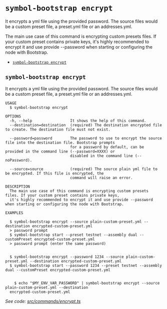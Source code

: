 `symbol-bootstrap encrypt`
==========================

It encrypts a yml file using the provided password. The source files would be a custom preset file, a preset.yml file or an addresses.yml.

The main use case of this command is encrypting custom presets files. If your custom preset contains private keys, it's highly recommended to encrypt it and use provide --password when starting or configuring the node with Bootstrap.

* [`symbol-bootstrap encrypt`](#symbol-bootstrap-encrypt)

## `symbol-bootstrap encrypt`

It encrypts a yml file using the provided password. The source files would be a custom preset file, a preset.yml file or an addresses.yml.

```
USAGE
  $ symbol-bootstrap encrypt

OPTIONS
  -h, --help                 It shows the help of this command.
  --destination=destination  (required) The destination encrypted file to create. The destination file must not exist.

  --password=password        The password to use to encrypt the source file into the destination file. Bootstrap prompts
                             for a password by default, can be provided in the command line (--password=XXXX) or
                             disabled in the command line (--noPassword).

  --source=source            (required) The source plain yml file to be encrypted. If this file is encrypted, the
                             command will raise an error.

DESCRIPTION
  The main use case of this command is encrypting custom presets files. If your custom preset contains private keys, 
  it's highly recommended to encrypt it and use provide --password when starting or configuring the node with Bootstrap.

EXAMPLES

  $ symbol-bootstrap encrypt --source plain-custom-preset.yml --destination encrypted-custom-preset.yml
  > password prompt
  $ symbol-bootstrap start --preset testnet --assembly dual --customPreset encrypted-custom-preset.yml
  > password prompt (enter the same password)
        

  $ symbol-bootstrap encrypt --password 1234 --source plain-custom-preset.yml --destination encrypted-custom-preset.yml
  $ symbol-bootstrap start --password 1234 --preset testnet --assembly dual --customPreset encrypted-custom-preset.yml


    $ echo "$MY_ENV_VAR_PASSWORD" | symbol-bootstrap encrypt --source plain-custom-preset.yml --destination 
  encrypted-custom-preset.yml
```

_See code: [src/commands/encrypt.ts](https://github.com/nemtech/symbol-bootstrap/blob/v0.4.6/src/commands/encrypt.ts)_

